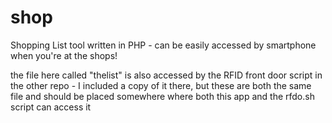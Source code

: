 shop
====

Shopping List tool written in PHP - can be easily accessed by smartphone when you're at the shops!

the file here called "thelist" is also accessed by the RFID front door script in the other repo - I included a copy of it there, but these are both the same file and should be placed somewhere where both this app and the rfdo.sh script can access it